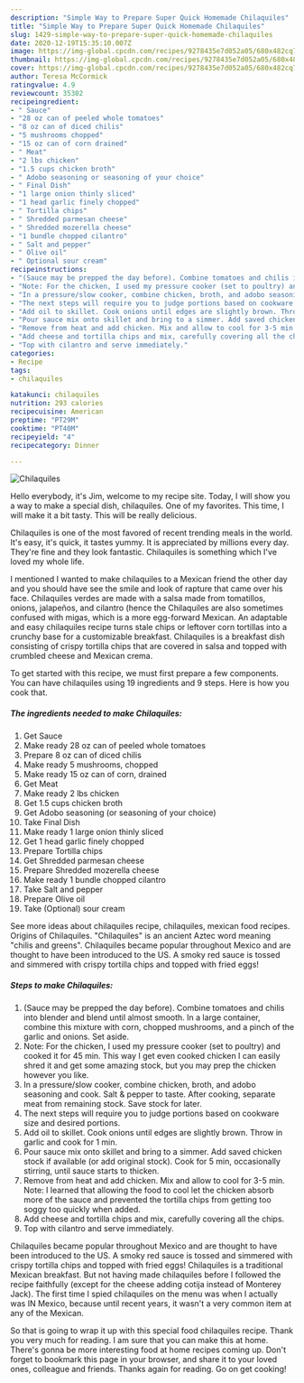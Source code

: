 ```yaml
---
description: "Simple Way to Prepare Super Quick Homemade Chilaquiles"
title: "Simple Way to Prepare Super Quick Homemade Chilaquiles"
slug: 1429-simple-way-to-prepare-super-quick-homemade-chilaquiles
date: 2020-12-19T15:35:10.007Z
image: https://img-global.cpcdn.com/recipes/9278435e7d052a05/680x482cq70/chilaquiles-recipe-main-photo.jpg
thumbnail: https://img-global.cpcdn.com/recipes/9278435e7d052a05/680x482cq70/chilaquiles-recipe-main-photo.jpg
cover: https://img-global.cpcdn.com/recipes/9278435e7d052a05/680x482cq70/chilaquiles-recipe-main-photo.jpg
author: Teresa McCormick
ratingvalue: 4.9
reviewcount: 35302
recipeingredient:
- " Sauce"
- "28 oz can of peeled whole tomatoes"
- "8 oz can of diced chilis"
- "5 mushrooms chopped"
- "15 oz can of corn drained"
- " Meat"
- "2 lbs chicken"
- "1.5 cups chicken broth"
- " Adobo seasoning or seasoning of your choice"
- " Final Dish"
- "1 large onion thinly sliced"
- "1 head garlic finely chopped"
- " Tortilla chips"
- " Shredded parmesan cheese"
- " Shredded mozerella cheese"
- "1 bundle chopped cilantro"
- " Salt and pepper"
- " Olive oil"
- " Optional sour cream"
recipeinstructions:
- "(Sauce may be prepped the day before). Combine tomatoes and chilis into blender and blend until almost smooth. In a large container, combine this mixture with corn, chopped mushrooms, and a pinch of the garlic and onions. Set aside."
- "Note: For the chicken, I used my pressure cooker (set to poultry) and cooked it for 45 min. This way I get even cooked chicken I can easily shred it and get some amazing stock, but you may prep the chicken however you like."
- "In a pressure/slow cooker, combine chicken, broth, and adobo seasoning and cook. Salt &amp; pepper to taste. After cooking, separate meat from remaining stock. Save stock for later."
- "The next steps will require you to judge portions based on cookware size and desired portions."
- "Add oil to skillet. Cook onions until edges are slightly brown. Throw in garlic and cook for 1 min."
- "Pour sauce mix onto skillet and bring to a simmer. Add saved chicken stock if available (or add original stock). Cook for 5 min, occasionally stirring, until sauce starts to thicken."
- "Remove from heat and add chicken. Mix and allow to cool for 3-5 min. Note: I learned that allowing the food to cool let the chicken absorb more of the sauce and prevented the tortilla chips from getting too soggy too quickly when added."
- "Add cheese and tortilla chips and mix, carefully covering all the chips."
- "Top with cilantro and serve immediately."
categories:
- Recipe
tags:
- chilaquiles

katakunci: chilaquiles 
nutrition: 293 calories
recipecuisine: American
preptime: "PT29M"
cooktime: "PT40M"
recipeyield: "4"
recipecategory: Dinner

---
```



![Chilaquiles](https://img-global.cpcdn.com/recipes/9278435e7d052a05/680x482cq70/chilaquiles-recipe-main-photo.jpg)

Hello everybody, it's Jim, welcome to my recipe site. Today, I will show you a way to make a special dish, chilaquiles. One of my favorites. This time, I will make it a bit tasty. This will be really delicious.

Chilaquiles is one of the most favored of recent trending meals in the world. It's easy, it's quick, it tastes yummy. It is appreciated by millions every day. They're fine and they look fantastic. Chilaquiles is something which I've loved my whole life.

I mentioned I wanted to make chilaquiles to a Mexican friend the other day and you should have see the smile and look of rapture that came over his face. Chilaquiles verdes are made with a salsa made from tomatillos, onions, jalapeños, and cilantro (hence the Chilaquiles are also sometimes confused with migas, which is a more egg-forward Mexican. An adaptable and easy chilaquiles recipe turns stale chips or leftover corn tortillas into a crunchy base for a customizable breakfast. Chilaquiles is a breakfast dish consisting of crispy tortilla chips that are covered in salsa and topped with crumbled cheese and Mexican crema.


To get started with this recipe, we must first prepare a few components. You can have chilaquiles using 19 ingredients and 9 steps. Here is how you cook that.

<!--inarticleads1-->

##### The ingredients needed to make Chilaquiles:

1. Get  Sauce
1. Make ready 28 oz can of peeled whole tomatoes
1. Prepare 8 oz can of diced chilis
1. Make ready 5 mushrooms, chopped
1. Make ready 15 oz can of corn, drained
1. Get  Meat
1. Make ready 2 lbs chicken
1. Get 1.5 cups chicken broth
1. Get  Adobo seasoning (or seasoning of your choice)
1. Take  Final Dish
1. Make ready 1 large onion thinly sliced
1. Get 1 head garlic finely chopped
1. Prepare  Tortilla chips
1. Get  Shredded parmesan cheese
1. Prepare  Shredded mozerella cheese
1. Make ready 1 bundle chopped cilantro
1. Take  Salt and pepper
1. Prepare  Olive oil
1. Take  (Optional) sour cream


See more ideas about chilaquiles recipe, chilaquiles, mexican food recipes. Origins of Chilaquiles. &#34;Chilaquiles&#34; is an ancient Aztec word meaning &#34;chilis and greens&#34;. Chilaquiles became popular throughout Mexico and are thought to have been introduced to the US. A smoky red sauce is tossed and simmered with crispy tortilla chips and topped with fried eggs! 

<!--inarticleads2-->

##### Steps to make Chilaquiles:

1. (Sauce may be prepped the day before). Combine tomatoes and chilis into blender and blend until almost smooth. In a large container, combine this mixture with corn, chopped mushrooms, and a pinch of the garlic and onions. Set aside.
1. Note: For the chicken, I used my pressure cooker (set to poultry) and cooked it for 45 min. This way I get even cooked chicken I can easily shred it and get some amazing stock, but you may prep the chicken however you like.
1. In a pressure/slow cooker, combine chicken, broth, and adobo seasoning and cook. Salt &amp; pepper to taste. After cooking, separate meat from remaining stock. Save stock for later.
1. The next steps will require you to judge portions based on cookware size and desired portions.
1. Add oil to skillet. Cook onions until edges are slightly brown. Throw in garlic and cook for 1 min.
1. Pour sauce mix onto skillet and bring to a simmer. Add saved chicken stock if available (or add original stock). Cook for 5 min, occasionally stirring, until sauce starts to thicken.
1. Remove from heat and add chicken. Mix and allow to cool for 3-5 min. Note: I learned that allowing the food to cool let the chicken absorb more of the sauce and prevented the tortilla chips from getting too soggy too quickly when added.
1. Add cheese and tortilla chips and mix, carefully covering all the chips.
1. Top with cilantro and serve immediately.


Chilaquiles became popular throughout Mexico and are thought to have been introduced to the US. A smoky red sauce is tossed and simmered with crispy tortilla chips and topped with fried eggs! Chilaquiles is a traditional Mexican breakfast. But not having made chilaquiles before I followed the recipe faithfully (except for the cheese adding cotija instead of Monterey Jack). The first time I spied chilaquiles on the menu was when I actually was IN Mexico, because until recent years, it wasn&#39;t a very common item at any of the Mexican. 

So that is going to wrap it up with this special food chilaquiles recipe. Thank you very much for reading. I am sure that you can make this at home. There's gonna be more interesting food at home recipes coming up. Don't forget to bookmark this page in your browser, and share it to your loved ones, colleague and friends. Thanks again for reading. Go on get cooking!
